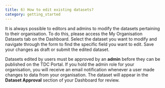 ```yaml
---
title: 6) How to edit existing datasets?
category: getting_started
---
```


It is always possible to editors and admins to modify the datasets pertaining to their organisation. To do this, please access the My Organisation Datasets tab on the Dashboard. Select the dataset you want to modify and navigate through the form to find the specific field you want to edit. Save your changes as draft or submit the edited dataset. 

Datasets edited by users must be approved by an **admin** before they can be published on the TDC Portal. If you hold the admin role for your organisation, you will receive an email notification whenever a user made changes to data from your organisation. The dataset will appear in the **Dataset Approval** section of your Dashboard for review.

